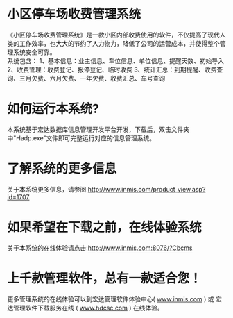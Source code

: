 # 小区停车场收费管理系统

《小区停车场收费管理系统》是一款小区内部收费使用的软件，不仅提高了现代人类的工作效率，也大大的节约了人力物力，降低了公司的运营成本，并使得整个管理系统安全可靠。   
系统包含： 1、基本信息：业主信息、车位信息、单位信息、提醒天数、初始导入 2、收费管理：收费登记、报停登记、临时收费 3、统计汇总：到期提醒、收费查询、三月欠费、六月欠费、一年欠费、收费汇总、车号查询

# 如何运行本系统?

本系统基于宏达数据库信息管理开发平台开发，下载后，双击文件夹中"Hadp.exe"文件即可完整运行对应的信息管理系统。

# 了解系统的更多信息

关于本系统更多信息，请参阅:http://www.inmis.com/product_view.asp?id=1707

# 如果希望在下载之前，在线体验系统

关于本系统的在线体验请点击:http://www.inmis.com:8076/?Cbcms

# 上千款管理软件，总有一款适合您！

更多管理系统的在线体验可以到宏达管理软件体验中心( www.inmis.com ) 或 宏达管理软件下载服务在线 ( www.hdcsc.com ) 在线体验。

